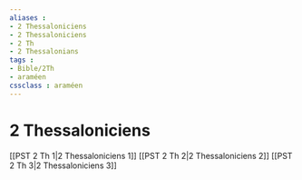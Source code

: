```yaml
---
aliases : 
- 2 Thessaloniciens
- 2 Thessaloniciens
- 2 Th
- 2 Thessalonians
tags : 
- Bible/2Th
- araméen
cssclass : araméen
---
```


# 2 Thessaloniciens

[[PST 2 Th 1|2 Thessaloniciens 1]]
[[PST 2 Th 2|2 Thessaloniciens 2]]
[[PST 2 Th 3|2 Thessaloniciens 3]]
